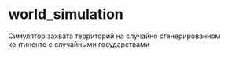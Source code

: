# world_simulation
Симулятор захвата территорий на случайно сгенерированном континенте с случайными государствами
